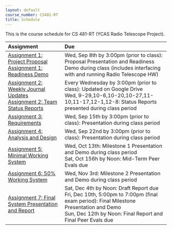 ```yaml
---
layout: default
course_number: CS481-RT
title: Schedule
---
```


This is the course schedule for CS 481-RT (YCAS Radio Telescope Project).

**Assignment** | **Due**
:--------------|:---------
[Assignment 1: Project Proposal](assign/assign01.html)<br>[Assignment 1: Readiness Demo](assign/assign01.html)  | Wed, Sep 8th by 3:00pm (prior to class): Proposal Presentation and Readiness Demo during class (includes interfacing with and running Radio Telescope HW)
[Assignment 2: Weekly Journal Updates](assign/assign02.html)<br>[Assignment 2: Team Status Reports](assign/assign02.html) | Every Wednesday by 3:00pm (prior to class): Updated on Google Drive<br> Wed, 9-29,10-6,10-20,10-27,11-10,11-17,12-1,12-8: Status Reports presented during class period
[Assignment 3: Requirements](assign/assign03.html)                         | Wed, Sep 15th by 3:00pm (prior to class): Presentation during class period
[Assignment 4: Analysis and Design](assign/assign04.html)                  | Wed, Sep 22nd by 3:00pm (prior to class): Presentation during class period
[Assignment 5: Minimal Working System](assign/assign05.html)               | Wed, Oct 13th: Milestone 1 Presentation and Demo during class period<br>Sat, Oct 156h by Noon: Mid-Term Peer Evals due
[Assignment 6: 50% Working System](assign/assign06.html)                   | Wed, Nov 3rd: Milestone 2 Presentation and Demo during class period
[Assignment 7: Final System Presentation and Report](assign/assign07.html) | Sat, Dec 4th by Noon: Draft Report due<br>Fri, Dec 10th, 5:00pm to 7:00pm (final exam period): Final Milestone Presentation and Demo<br>Sun, Dec 12th by Noon: Final Report and Final Peer Evals due